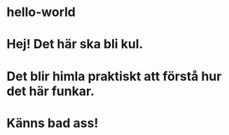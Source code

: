 # hello-world
# Hej! Det här ska bli kul.
# Det blir himla praktiskt att förstå hur det här funkar. 
# Känns bad ass!
